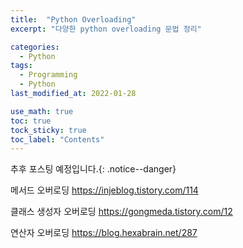 ```yaml
---
title:  "Python Overloading"
excerpt: "다양한 python overloading 문법 정리"

categories:
  - Python
tags:
  - Programming
  - Python
last_modified_at: 2022-01-28

use_math: true
toc: true
tock_sticky: true
toc_label: "Contents"
---
```


추후 포스팅 예정입니다.{: .notice--danger}

메서드 오버로딩
https://injeblog.tistory.com/114

클래스 생성자 오버로딩
https://gongmeda.tistory.com/12

연산자 오버로딩
https://blog.hexabrain.net/287